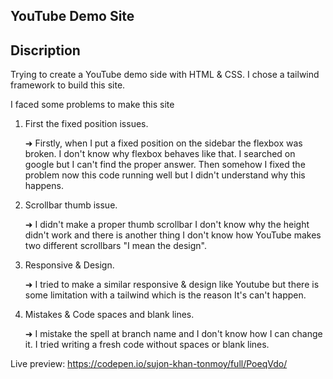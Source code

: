 ## YouTube Demo Site

## Discription

Trying to create a YouTube demo side with HTML & CSS. I chose a tailwind framework to build this site.

I faced some problems to make this site

1. First the fixed position issues.

   ➜ Firstly, when I put a fixed position on the sidebar the flexbox was broken. I don't know why flexbox behaves like that. I searched on google but I can't find the proper answer. Then somehow I fixed the problem now this code running well but I didn't understand why this happens.
2. Scrollbar thumb issue.

   ➜ I didn't make a proper thumb scrollbar I don't know why the height didn't work and there is another thing I don't know how YouTube makes two different scrollbars "I mean the design".
3. Responsive & Design.

   ➜ I tried to make a similar responsive & design like Youtube but there is some limitation with a tailwind which is the reason It's can't happen.
4. Mistakes & Code spaces and blank lines.

    ➜ I mistake the spell at branch name and I don't know how I can change it. I tried writing a fresh code without spaces or blank lines.

Live preview: <https://codepen.io/sujon-khan-tonmoy/full/PoeqVdo/>